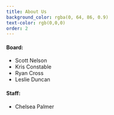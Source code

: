 ```yaml
---
title: About Us
background_color: rgba(0, 64, 86, 0.9)
text-color: rgb(0,0,0)
order: 2
---
```


#### Board:

- Scott Nelson
- Kris Constable
- Ryan Cross
- Leslie Duncan

#### Staff:

- Chelsea Palmer
